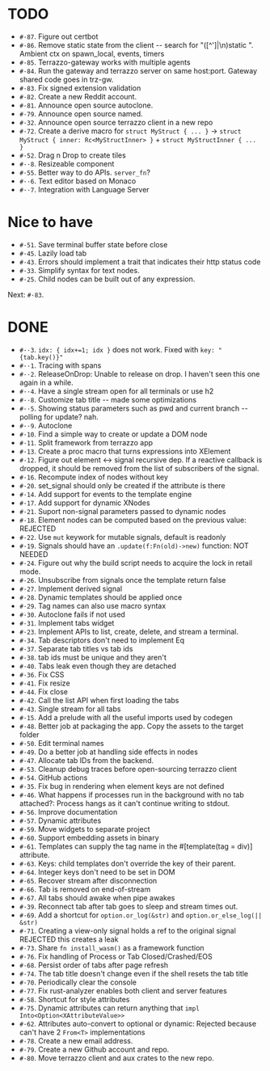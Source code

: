 # TODO
- `#·87`. Figure out certbot
- `#·86`. Remove static state from the client -- search for "([^']|\n)static ". Ambient ctx on spawn_local, events, timers
- `#·85`. Terrazzo-gateway works with multiple agents
- `#·84`. Run the gateway and terrazzo server on same host:port. Gateway shared code goes in trz-gw.
- `#·83`. Fix signed extension validation
- `#·82`. Create a new Reddit account.
- `#·81`. Announce open source autoclone.
- `#·79`. Announce open source named.
- `#·32`. Announce open source terrazzo client in a new repo
- `#·72`. Create a derive macro for `struct MyStruct { ... }` → `struct MyStruct { inner: Rc<MyStructInner> }` + `struct MyStructInner { ... }`
- `#·52`. Drag n Drop to create tiles
- `#··8`. Resizeable component
- `#·55`. Better way to do APIs. `server_fn`?
- `#··6`. Text editor based on Monaco
- `#··7`. Integration with Language Server

# Nice to have
- `#·51`. Save terminal buffer state before close
- `#·45`. Lazily load tab
- `#·43`. Errors should implement a trait that indicates their http status code
- `#·33`. Simplify syntax for text nodes.
- `#·25`. Child nodes can be built out of any expression.

Next: `#·83`.

# DONE
- `#··3`. `idx: { idx+=1; idx }` does not work. Fixed with `key: "{tab.key()}"`
- `#··1`. Tracing with spans
- `#··2`. ReleaseOnDrop: Unable to release on drop. I haven't seen this one again in a while.
- `#··4`. Have a single stream open for all terminals or use h2
- `#··8`. Customize tab title -- made some optimizations
- `#··5`. Showing status parameters such as pwd and current branch -- polling for update? nah.
- `#··9`. Autoclone
- `#·10`. Find a simple way to create or update a DOM node
- `#·11`. Split framework from terrazzo app
- `#·13`. Create a proc macro that turns expressions into XElement
- `#·12`. Figure out element <-> signal recursive dep. If a reactive callback is dropped, it should be removed from the list of subscribers of the signal.
- `#·16`. Recompute index of nodes without key
- `#·20`. set_signal should only be created if the attribute is there
- `#·14`. Add support for events to the template engine
- `#·17`. Add support for dynamic XNodes
- `#·21`. Suport non-signal parameters passed to dynamic nodes
- `#·18`. Element nodes can be computed based on the previous value: REJECTED
- `#·22`. Use `mut` keywork for mutable signals, default is readonly
- `#·19`. Signals should have an `.update(f:Fn(old)->new)` function: NOT NEEDED
- `#·24`. Figure out why the build script needs to acquire the lock in retail mode.
- `#·26`. Unsubscribe from signals once the template return false
- `#·27`. Implement derived signal
- `#·28`. Dynamic templates should be applied once
- `#·29`. Tag names can also use macro syntax
- `#·30`. Autoclone fails if not used
- `#·31`. Implement tabs widget
- `#·23`. Implement APIs to list, create, delete, and stream a terminal.
- `#·34`. Tab descriptors don't need to implement Eq
- `#·37`. Separate tab titles vs tab ids
- `#·38`. tab ids must be unique and they aren't
- `#·40`. Tabs leak even though they are detached
- `#·36`. Fix CSS
- `#·41`. Fix resize
- `#·44`. Fix close
- `#·42`. Call the list API when first loading the tabs
- `#·43`. Single stream for all tabs
- `#·15`. Add a prelude with all the useful imports used by codegen
- `#·48`. Better job at packaging the app. Copy the assets to the target folder
- `#·50`. Edit terminal names
- `#·49`. Do a better job at handling side effects in nodes
- `#·47`. Allocate tab IDs from the backend.
- `#·53`. Cleanup debug traces before open-sourcing terrazzo client
- `#·54`. GitHub actions
- `#·35`. Fix bug in rendering when element keys are not defined
- `#·46`. What happens if processes run in the background with no tab attached?: Process hangs as it can't continue writing to stdout.
- `#·56`. Improve documentation
- `#·57`. Dynamic attributes
- `#·59`. Move widgets to separate project
- `#·60`. Support embedding assets in binary
- `#·61`. Templates can supply the tag name in the #[template(tag = div)] attribute.
- `#·63`. Keys: child templates don't override the key of their parent.
- `#·64`. Integer keys don't need to be set in DOM
- `#·65`. Recover stream after disconnection
- `#·66`. Tab is removed on end-of-stream
- `#·67`. All tabs should awake when pipe awakes
- `#·39`. Reconnect tab after tab goes to sleep and stream times out.
- `#·69`. Add a shortcut for `option.or_log(&str)` and `option.or_else_log(|| &str)`
- `#·71`. Creating a view-only signal holds a ref to the original signal REJECTED this creates a leak
- `#·73`. Share `fn install_wasm()` as a framework function
- `#·76`. Fix handling of Process or Tab Closed/Crashed/EOS
- `#·68`. Persist order of tabs after page refresh
- `#·74`. The tab title doesn't change even if the shell resets the tab title
- `#·70`. Periodically clear the console
- `#·77`. Fix rust-analyzer enables both client and server features
- `#·58`. Shortcut for style attributes
- `#·75`. Dynamic attributes can return anything that `impl Into<Option<XAttributeValue>>`
- `#·62`. Attributes auto-convert to optional or dynamic: Rejected because can't have 2 `From<T>` implementations
- `#·78`. Create a new email address.
- `#·79`. Create a new Github account and repo.
- `#·80`. Move terrazzo client and aux crates to the new repo.
